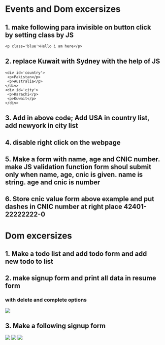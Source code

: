 # Events and Dom excersizes
## 1. make following para invisible on button click by setting class by JS
``` <p class='blue'>Hello i am here</p> ```
## 2. replace Kuwait with Sydney with the help of JS
``` 
<div id='country'>
 <p>Pakistan</p>
 <p>Australia</p>
</div>
<div id='city'>
 <p>Karachi</p>
 <p>Kuwait</p>
</div>
```
## 3. Add in above code; Add USA in country list, add newyork in city list
## 4. disable right click on the webpage
## 5. Make a form with name, age and CNIC number. make JS validation function  form shoul submit only when  name, age, cnic is given. name is string. age and cnic is number
## 6. Store cnic value form above example and put dashes in CNIC number at right place  42401-22222222-0
# Dom excersizes
## 1. Make a todo list and add todo form and add new todo to list
## 2. make signup form and print all data in resume form
### with delete and complete options
![](todo.gif)
## 3. Make a following signup form
![](1.png)
![](2.png)
![](3.png)